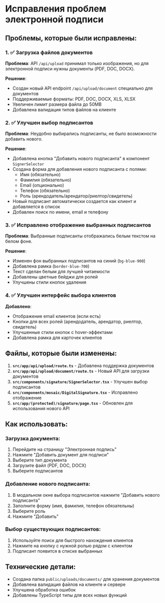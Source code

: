 # Исправления проблем электронной подписи

## Проблемы, которые были исправлены:

### 1. ✅ Загрузка файлов документов
**Проблема**: API `/api/upload` принимал только изображения, но для электронной подписи нужны документы (PDF, DOC, DOCX).

**Решение**:
- Создан новый API endpoint `/api/upload/document` специально для документов
- Поддерживаемые форматы: PDF, DOC, DOCX, XLS, XLSX
- Увеличен лимит размера файла до 50MB
- Добавлена валидация типов файлов на клиенте

### 2. ✅ Улучшен выбор подписантов
**Проблема**: Неудобно выбирались подписанты, не было возможности добавить нового.

**Решение**:
- Добавлена кнопка "Добавить нового подписанта" в компонент `SignerSelector`
- Создана форма для добавления нового подписанта с полями:
  - Имя (обязательно)
  - Фамилия (обязательно)
  - Email (опционально)
  - Телефон (обязательно)
  - Роль (арендодатель/арендатор/риелтор/свидетель)
- Новый подписант автоматически создается как клиент и добавляется в список
- Добавлен поиск по имени, email и телефону

### 3. ✅ Исправлено отображение выбранных подписантов
**Проблема**: Выбранные подписанты отображались белым текстом на белом фоне.

**Решение**:
- Изменен фон выбранных подписантов на синий (`bg-blue-900`)
- Добавлена рамка (`border-blue-700`)
- Текст сделан белым для лучшей читаемости
- Добавлены цветные бейджи для ролей
- Улучшены стили кнопок удаления

### 4. ✅ Улучшен интерфейс выбора клиентов
**Добавлено**:
- Отображение email клиентов (если есть)
- Кнопки для всех ролей (арендодатель, арендатор, риелтор, свидетель)
- Улучшенные стили кнопок с hover-эффектами
- Добавлена рамка для карточек клиентов

## Файлы, которые были изменены:

1. **`src/app/api/upload/route.ts`** - Добавлена поддержка документов
2. **`src/app/api/upload/document/route.ts`** - Новый API для загрузки документов
3. **`src/components/signature/SignerSelector.tsx`** - Улучшен выбор подписантов
4. **`src/components/mosaic/DigitalSignature.tsx`** - Исправлено отображение
5. **`src/app/(protected)/signature/page.tsx`** - Обновлен для использования нового API

## Как использовать:

### Загрузка документа:
1. Перейдите на страницу "Электронная подпись"
2. Нажмите "Добавить документ для подписи"
3. Выберите тип документа
4. Загрузите файл (PDF, DOC, DOCX)
5. Выберите подписантов

### Добавление нового подписанта:
1. В модальном окне выбора подписантов нажмите "Добавить нового подписанта"
2. Заполните форму (имя, фамилия, телефон обязательны)
3. Выберите роль
4. Нажмите "Добавить"

### Выбор существующих подписантов:
1. Используйте поиск для быстрого нахождения клиентов
2. Нажмите на кнопку с нужной ролью рядом с клиентом
3. Подписант появится в списке выбранных

## Технические детали:

- Создана папка `public/uploads/documents/` для хранения документов
- Добавлена валидация файлов на клиенте и сервере
- Улучшена обработка ошибок
- Добавлены TypeScript типы для всех новых функций 